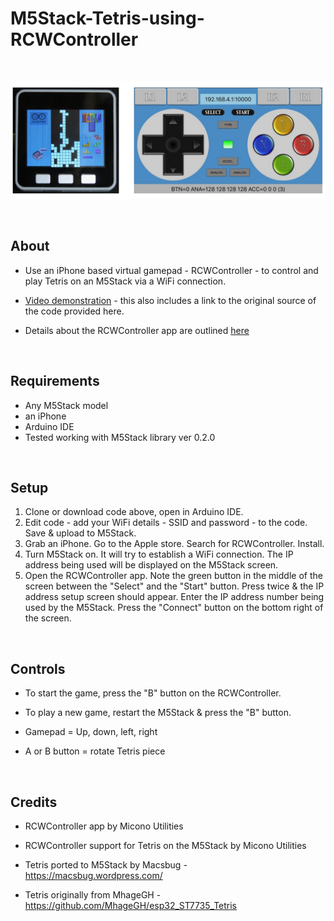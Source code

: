# M5Stack-Tetris-using-RCWController

<br />

<p align="center">
 
<img src="https://github.com/PartsandCircuits/M5Stack-Tetris-using-RCWController/blob/master/Tetris_RCWController.png" width="700">

</p>


<br />

## About
- Use an iPhone based virtual gamepad - RCWController - to control and play Tetris on an M5Stack via a WiFi connection.


- [Video demonstration](https://www.youtube.com/watch?v=jeuHP-NbdJg&feature=youtu.be) - this also includes a link to the original source of the code provided here.


- Details about the RCWController app are outlined [here](https://appadvice.com/app/rcwcontroller/1084628679)

<br />

## Requirements
- Any M5Stack model
- an iPhone
- Arduino IDE
- Tested working with M5Stack library ver 0.2.0


<br />

## Setup
1. Clone or download code above, open in Arduino IDE. 
2. Edit code - add your WiFi details - SSID and password - to the code. Save & upload to M5Stack.  
3. Grab an iPhone. Go to the Apple store. Search for RCWController. Install.
4. Turn M5Stack on. It will try to establish a WiFi connection. The IP address being used will be displayed on the M5Stack screen.
5. Open the RCWController app. Note the green button in the middle of the screen between the "Select" and the "Start" button. Press twice & the IP address setup screen should appear. Enter the IP address number being used by the M5Stack. Press the "Connect" button on the bottom right of the screen.

<br />


## Controls

- To start the game, press the "B" button on the RCWController.  
- To play a new game, restart the M5Stack & press the "B" button.

- Gamepad  =  Up, down, left, right
- A or B button  =  rotate Tetris piece  

<br />


## Credits

- RCWController app by Micono Utilities 

- RCWController support for Tetris on the M5Stack by Micono Utilities

- Tetris ported to M5Stack by Macsbug - https://macsbug.wordpress.com/

- Tetris originally from MhageGH - https://github.com/MhageGH/esp32_ST7735_Tetris


